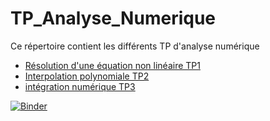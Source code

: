 # TP_Analyse_Numerique

Ce répertoire contient les différents TP d'analyse numérique 
- [Résolution d'une équation non linéaire TP1]  
- [Interpolation polynomiale TP2] 
- [intégration numérique TP3] 




    
 [Résolution d'une équation non linéaire TP1]: https://github.com/mohameedboud/TP_Analyse_Num-rique/blob/main/TP1/TP1_E.ipynb

 [Interpolation polynomiale TP2]: https://github.com/mohameedboud/TP_Analyse_Num-rique/blob/main/TP2/TP2_E.ipynb
        
 [intégration numérique TP3]: https://github.com/mohameedboud/TP_Analyse_Num-rique/tree/main/Projet%20TP3



[![Binder](https://mybinder.org/badge_logo.svg)](https://mybinder.org/v2/gh/mohameedboud/TP_Analyse_Num-rique/main)
